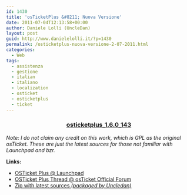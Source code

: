 ```yaml
---
id: 1430
title: 'osTicketPlus &#8211; Nuova Versione'
date: 2011-07-04T12:13:58+00:00
author: Daniele Lolli (UncleDan)
layout: post
guid: http://www.danielelolli.it/?p=1430
permalink: /osticketplus-nuova-versione-2-07-2011.html
categories:
  - Web
tags:
  - assistenza
  - gestione
  - italian
  - italiano
  - localization
  - osticket
  - osticketplus
  - ticket
---
```

<h3 style="text-align: center;">
  <a title="osticketplus_1.6.0_143" href="http://www.danielelolli.it/wp-content/uploads/2011/07/osticketplus_1.6.0_143.zip" target="_blank">osticketplus_1.6.0_143</a>
</h3>

_Note: I do not claim any credit on this work, which is GPL as the original osTicket. These are just the latest sources for those not familiar with Launchpad and bzr._

**Links:**

  * <a title="OSTicket Plus @ Launchpad" href="https://launchpad.net/osticketplus" target="_blank">OSTicket Plus @ Launchpad</a>
  * <a title="OSTicket Plus Thread @ osTicket Official Forum" href="http://osticket.com/forums/showthread.php?t=4688&highlight=osticketplus" target="_blank">OSTicket Plus Thread @ osTicket Official Forum</a>
  * <a title="osticketplus_1.6.0_143.zip" href="http://www.danielelolli.it/wp-content/uploads/2011/07/osticketplus_1.6.0_143.zip" target="_blank">Zip with latest sources <em>(packaged by Uncledan)</em></a>